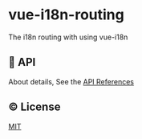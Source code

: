 # vue-i18n-routing

The i18n routing with using vue-i18n

## 🤝 API

About details, See the [API References](./api.md)

## ©️ License

[MIT](http://opensource.org/licenses/MIT)

